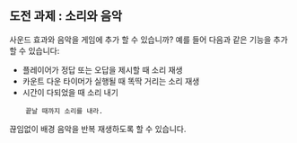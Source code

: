 ## 도전 과제 : 소리와 음악

사운드 효과와 음악을 게임에 추가 할 수 있습니까? 예를 들어 다음과 같은 기능을 추가할 수 있습니다:

+ 플레이어가 정답 또는 오답을 제시할 때 소리 재생
+ 카운트 다운 타이머가 실행될 때 똑딱 거리는 소리 재생
+ 시간이 다되었을 때 소리 내기

```blocks3
    끝날 때까지 소리를 내라.
```

끊임없이 배경 음악을 반복 재생하도록 할 수 있습니다.